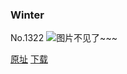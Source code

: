 ### Winter
No.1322
![图片不见了~~~](https://imgs.xkcd.com/comics/winter.png)

[原址](https://xkcd.com//1322) [下载](https://imgs.xkcd.com/comics/winter.png)

